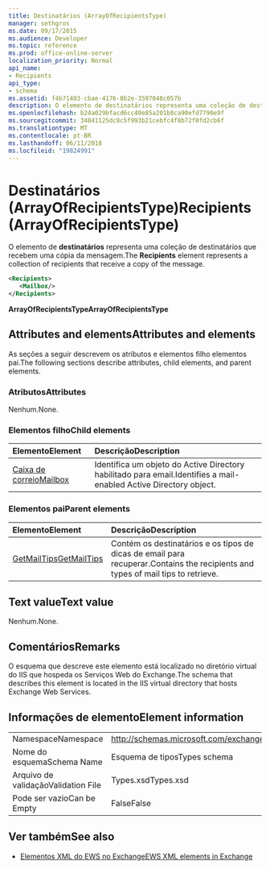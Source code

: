 ```yaml
---
title: Destinatários (ArrayOfRecipientsType)
manager: sethgros
ms.date: 09/17/2015
ms.audience: Developer
ms.topic: reference
ms.prod: office-online-server
localization_priority: Normal
api_name:
- Recipients
api_type:
- schema
ms.assetid: f4b71403-cbae-4176-8b2e-3597048c057b
description: O elemento de destinatários representa uma coleção de destinatários que recebem uma cópia da mensagem.
ms.openlocfilehash: b24a029bfacd6cc40e85a201b8ca90efd7790e9f
ms.sourcegitcommit: 34041125dc8c5f993b21cebfc4f8b72f0fd2cb6f
ms.translationtype: MT
ms.contentlocale: pt-BR
ms.lasthandoff: 06/11/2018
ms.locfileid: "19824991"
---
```

# <a name="recipients-arrayofrecipientstype"></a><span data-ttu-id="3ba3f-103">Destinatários (ArrayOfRecipientsType)</span><span class="sxs-lookup"><span data-stu-id="3ba3f-103">Recipients (ArrayOfRecipientsType)</span></span>

<span data-ttu-id="3ba3f-104">O elemento de **destinatários** representa uma coleção de destinatários que recebem uma cópia da mensagem.</span><span class="sxs-lookup"><span data-stu-id="3ba3f-104">The **Recipients** element represents a collection of recipients that receive a copy of the message.</span></span> 
  
```XML
<Recipients>
   <Mailbox/>
</Recipients>
```

 <span data-ttu-id="3ba3f-105">**ArrayOfRecipientsType**</span><span class="sxs-lookup"><span data-stu-id="3ba3f-105">**ArrayOfRecipientsType**</span></span>
## <a name="attributes-and-elements"></a><span data-ttu-id="3ba3f-106">Attributes and elements</span><span class="sxs-lookup"><span data-stu-id="3ba3f-106">Attributes and elements</span></span>

<span data-ttu-id="3ba3f-107">As seções a seguir descrevem os atributos e elementos filho elementos pai.</span><span class="sxs-lookup"><span data-stu-id="3ba3f-107">The following sections describe attributes, child elements, and parent elements.</span></span>
  
### <a name="attributes"></a><span data-ttu-id="3ba3f-108">Atributos</span><span class="sxs-lookup"><span data-stu-id="3ba3f-108">Attributes</span></span>

<span data-ttu-id="3ba3f-109">Nenhum.</span><span class="sxs-lookup"><span data-stu-id="3ba3f-109">None.</span></span>
  
### <a name="child-elements"></a><span data-ttu-id="3ba3f-110">Elementos filho</span><span class="sxs-lookup"><span data-stu-id="3ba3f-110">Child elements</span></span>

|<span data-ttu-id="3ba3f-111">**Elemento**</span><span class="sxs-lookup"><span data-stu-id="3ba3f-111">**Element**</span></span>|<span data-ttu-id="3ba3f-112">**Descrição**</span><span class="sxs-lookup"><span data-stu-id="3ba3f-112">**Description**</span></span>|
|:-----|:-----|
|[<span data-ttu-id="3ba3f-113">Caixa de correio</span><span class="sxs-lookup"><span data-stu-id="3ba3f-113">Mailbox</span></span>](mailbox.md) <br/> |<span data-ttu-id="3ba3f-114">Identifica um objeto do Active Directory habilitado para email.</span><span class="sxs-lookup"><span data-stu-id="3ba3f-114">Identifies a mail-enabled Active Directory object.</span></span>  <br/> |
   
### <a name="parent-elements"></a><span data-ttu-id="3ba3f-115">Elementos pai</span><span class="sxs-lookup"><span data-stu-id="3ba3f-115">Parent elements</span></span>

|<span data-ttu-id="3ba3f-116">**Elemento**</span><span class="sxs-lookup"><span data-stu-id="3ba3f-116">**Element**</span></span>|<span data-ttu-id="3ba3f-117">**Descrição**</span><span class="sxs-lookup"><span data-stu-id="3ba3f-117">**Description**</span></span>|
|:-----|:-----|
|[<span data-ttu-id="3ba3f-118">GetMailTips</span><span class="sxs-lookup"><span data-stu-id="3ba3f-118">GetMailTips</span></span>](getmailtips.md) <br/> |<span data-ttu-id="3ba3f-119">Contém os destinatários e os tipos de dicas de email para recuperar.</span><span class="sxs-lookup"><span data-stu-id="3ba3f-119">Contains the recipients and types of mail tips to retrieve.</span></span>  <br/> |
   
## <a name="text-value"></a><span data-ttu-id="3ba3f-120">Text value</span><span class="sxs-lookup"><span data-stu-id="3ba3f-120">Text value</span></span>

<span data-ttu-id="3ba3f-121">Nenhum.</span><span class="sxs-lookup"><span data-stu-id="3ba3f-121">None.</span></span>
  
## <a name="remarks"></a><span data-ttu-id="3ba3f-122">Comentários</span><span class="sxs-lookup"><span data-stu-id="3ba3f-122">Remarks</span></span>

<span data-ttu-id="3ba3f-123">O esquema que descreve este elemento está localizado no diretório virtual do IIS que hospeda os Serviços Web do Exchange.</span><span class="sxs-lookup"><span data-stu-id="3ba3f-123">The schema that describes this element is located in the IIS virtual directory that hosts Exchange Web Services.</span></span>
  
## <a name="element-information"></a><span data-ttu-id="3ba3f-124">Informações de elemento</span><span class="sxs-lookup"><span data-stu-id="3ba3f-124">Element information</span></span>

|||
|:-----|:-----|
|<span data-ttu-id="3ba3f-125">Namespace</span><span class="sxs-lookup"><span data-stu-id="3ba3f-125">Namespace</span></span>  <br/> |http://schemas.microsoft.com/exchange/services/2006/types  <br/> |
|<span data-ttu-id="3ba3f-126">Nome do esquema</span><span class="sxs-lookup"><span data-stu-id="3ba3f-126">Schema Name</span></span>  <br/> |<span data-ttu-id="3ba3f-127">Esquema de tipos</span><span class="sxs-lookup"><span data-stu-id="3ba3f-127">Types schema</span></span>  <br/> |
|<span data-ttu-id="3ba3f-128">Arquivo de validação</span><span class="sxs-lookup"><span data-stu-id="3ba3f-128">Validation File</span></span>  <br/> |<span data-ttu-id="3ba3f-129">Types.xsd</span><span class="sxs-lookup"><span data-stu-id="3ba3f-129">Types.xsd</span></span>  <br/> |
|<span data-ttu-id="3ba3f-130">Pode ser vazio</span><span class="sxs-lookup"><span data-stu-id="3ba3f-130">Can be Empty</span></span>  <br/> |<span data-ttu-id="3ba3f-131">False</span><span class="sxs-lookup"><span data-stu-id="3ba3f-131">False</span></span>  <br/> |
   
## <a name="see-also"></a><span data-ttu-id="3ba3f-132">Ver também</span><span class="sxs-lookup"><span data-stu-id="3ba3f-132">See also</span></span>



- [<span data-ttu-id="3ba3f-133">Elementos XML do EWS no Exchange</span><span class="sxs-lookup"><span data-stu-id="3ba3f-133">EWS XML elements in Exchange</span></span>](ews-xml-elements-in-exchange.md)

